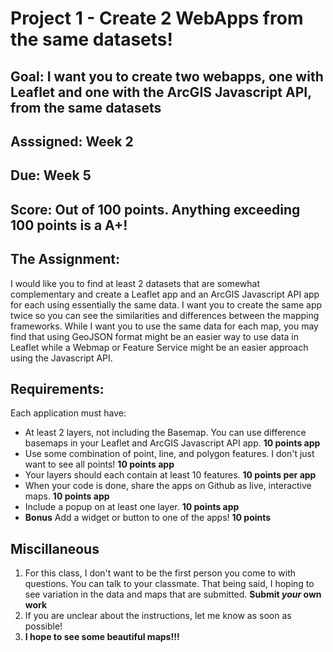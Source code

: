 # Project 1 - Create 2 WebApps from the same datasets!

## Goal: I want you to create two webapps, one with Leaflet and one with the ArcGIS Javascript API, from the same datasets
## Asssigned: Week 2
## Due: Week 5
## Score: Out of 100 points. Anything exceeding 100 points is a A+!

## The Assignment: 
I would like you to find at least 2 datasets that are somewhat complementary and create a Leaflet app and an ArcGIS Javascript API app for each using essentially the same data.  I want you to create the same app twice so you can see the similarities and differences between the mapping frameworks. While I want you to use the same data for each map, you may find that using GeoJSON format might be an easier way to use data in Leaflet while a Webmap or Feature Service might be an easier approach using the Javascript API.

## Requirements:
Each application must have:
- At least 2 layers, not including the Basemap. You can use difference basemaps in your Leaflet and ArcGIS Javascript API app. **10 points app**
- Use some combination of point, line, and polygon features. I don't just want to see all points! **10 points app**
- Your layers should each contain at least 10 features. **10 points per app**
- When your code is done, share the apps on Github as live, interactive maps. **10 points app**
- Include a popup on at least one layer. **10 points app**
- **Bonus** Add a widget or button to one of the apps! **10 points**

## Miscillaneous
1. For this class, I don't want to be the first person you come to with questions. You can talk to your classmate. That being said, I hoping to see variation in the data and maps that are submitted. **Submit *your* own work**
2. If you are unclear about the instructions, let me know as soon as possible!
3. **I hope to see some beautiful maps!!!**
